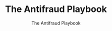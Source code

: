 ---
title: "The Antifraud Playbook"
subtitle: "The Antifraud Playbook"
doc-link: ../assets/files/Interactive-Treasury-Playbook.pdf
layout: resources-landing
filters: payment-integrity playbook omb 2018
---